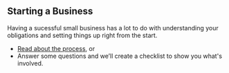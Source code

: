 ## Starting a Business

Having a sucessful small business has a lot to do with understanding your obligations and setting things up right from the start.

- [Read about the process](#), or
- Answer some questions and we’ll create a checklist to show you what's involved.
